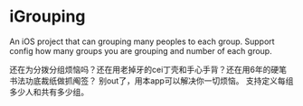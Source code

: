 iGrouping
=========
An iOS project that can grouping many peoples to each group.
Support config how many groups you are grouping and number of each group.


还在为分拨分组烦恼吗？还在用老掉牙的cei丁壳和手心手背？还在用6年的硬笔书法功底裁纸做抓阄签？
别out了，用本app可以解决你一切烦恼。
支持定义每组多少人和共有多少组。
